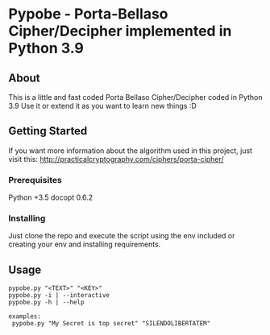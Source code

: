# Pypobe - Porta-Bellaso Cipher/Decipher implemented in Python 3.9
## About <a name = "about"></a>

This is a little and fast coded Porta Bellaso Cipher/Decipher coded in Python 3.9
Use it or extend it as you want to learn new things :D

## Getting Started <a name = "getting_started"></a>

If you want more information about the algorithm used in this project, just visit this:
http://practicalcryptography.com/ciphers/porta-cipher/

### Prerequisites

Python +3.5
docopt 0.6.2

### Installing

Just clone the repo and execute the script using the env included or creating your env and installing requirements.

## Usage <a name = "usage"></a>
    pypobe.py "<TEXT>" "<KEY>"
    pypobe.py -i | --interactive
    pypobe.py -h | --help

    examples:
     pypobe.py "My Secret is top secret" "SILENDOLIBERTATEM"
